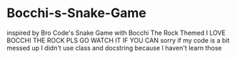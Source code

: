 # Bocchi-s-Snake-Game
inspired by Bro Code's Snake Game
with Bocchi The Rock Themed
I LOVE BOCCHI THE ROCK PLS GO WATCH IT IF YOU CAN
sorry if my code is a bit messed up I didn't use class and docstring because I haven't learn those
